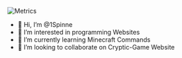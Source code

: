 ![Metrics](https://github.com/my-github-user/1Spinne/1Spinne/github-metrics.svg)

- 👋 Hi, I’m @1Spinne
- 👀 I’m interested in programming Websites
- 🌱 I’m currently learning Minecraft Commands
- 💞️ I’m looking to collaborate on Cryptic-Game Website

<!---
1Spinne/1Spinne is a ✨ special ✨ repository because its `README.md` (this file) appears on your GitHub profile.
You can click the Preview link to take a look at your changes.
--->
